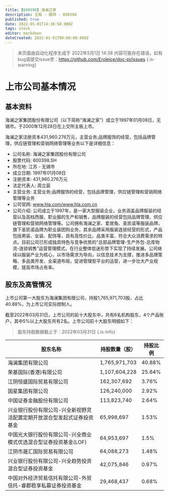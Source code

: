 ```yaml
---
title: [600398] 海澜之家
description: 主板 - 服饰 - 600398
published: true
date: 2022-05-01T14:38:58.000Z
tags: stock
editor: markdown
dateCreated: 2022-01-01T00:00:00.000Z
---
```


> 本页面由自动化程序生成于 2022年5月1日 14:38
> 内容可能存在错误，如有bug请提交issue至：https://github.com/Eroleice/doc-pi/issues
{.is-warning}

# 上市公司基本情况

## 基本资料

海澜之家集团股份有限公司（以下简称“海澜之家”）成立于1997年01月08日，无锡市。于2000年12月28日在上交所主板上市。

海澜之家注册资本431,960.276万元，主营业务;品牌服饰的经营，包括品牌管理，供应链管理和营销网络管理等业务以下是详细信息：

- 公司名称: 海澜之家集团股份有限公司
- 股票代码: 600398.SH
- 所在地: 江苏 - 无锡市
- 成立日期: 1997年01月08日
- 注册资本: 431,960.276万元
- 法定代表人: 周立宸
- 主营业务: 主营业务;品牌服饰的经营，包括品牌管理，供应链管理和营销网络管理等业务
- 公司官网: www.hla.com/www.hla.com.cn
- 公司介绍: 公司成立于1997年，是一家大型服装企业，业务涵盖品牌服装的经营以及高档西服、职业服的生产和销售，品牌服装的经营包括品牌管理、供应链管理和营销网络管理等。公司拥有海澜之家、爱居兔、圣凯诺等服装品牌，旗下圣凯诺品牌为职业装团购业务，其余品牌采用服装连锁经营的形式，产品包括男装、女装、配饰等，具有高性价比、品类丰富、符合大众消费需求的特点。目前公司已形成独具特色与竞争优势的“总部品牌管理-生产外包-总库物流-连锁销售”运营管理模式，在行业整体低迷形势下实现了持续发展。公司继续以服装产业为核心，以市场需求为导向，以信息技术为支撑，推进多品牌策略、多品类开发、全渠道布局，促进管理型平台的运营，进一步壮大产业规模，提高市场占有率。


## 股东及高管情况

上市公司第一大股东为海澜集团有限公司，持股1,765,971,703股，占比40.88%，为上市公司实际控制人。

截至2022年03月31日，上市公司的前十大股东中，共有6名机构股东，4个产品账户，其中5%以上大股东共有2名。上市公司前十大股东明细如下：

> 股东持股数据截止于：2022年03月31日
{.is-info}

| 股东名称 | 持股数量（股） | 持股比例 |
| --- | --- | --- |
| 海澜集团有限公司 | 1,765,971,703 | 40.88% |
| 荣基国际(香港)有限公司 | 1,107,604,228 | 25.64% |
| 江阴恒盛国际贸易有限公司 | 162,307,692 | 3.76% |
| 国星集团有限公司 | 126,240,000 | 2.92% |
| 中国证券金融股份有限公司 | 113,823,740 | 2.64% |
| 兴业银行股份有限公司-兴全新视野灵活配置定期开放混合型发起式证券投资基金 | 65,998,697 | 1.53% |
| 中国光大银行股份有限公司-兴全商业模式优选混合型证券投资基金(LOF) | 64,953,697 | 1.5% |
| 江阴市晟汇国际贸易有限公司 | 64,088,273 | 1.48% |
| 兴业银行股份有限公司-兴全趋势投资混合型证券投资基金 | 42,075,846 | 0.97% |
| 中国对外经济贸易信托有限公司-外贸信托-睿郡稳享私募证券投资基金 | 29,468,437 | 0.68% |




